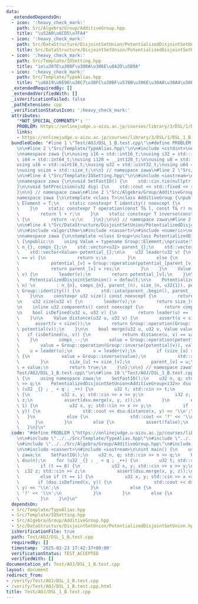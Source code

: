 ```yaml
---
data:
  _extendedDependsOn:
  - icon: ':heavy_check_mark:'
    path: Src/Algebra/Group/AdditiveGroup.hpp
    title: "\u52A0\u6CD5\u7FA4"
  - icon: ':heavy_check_mark:'
    path: Src/DataStructure/DisjointSetUnion/PotentializedDisjointSetUnion.hpp
    title: Src/DataStructure/DisjointSetUnion/PotentializedDisjointSetUnion.hpp
  - icon: ':heavy_check_mark:'
    path: Src/Template/IOSetting.hpp
    title: "io\u307E\u308F\u308A\u306E\u8A2D\u5B9A"
  - icon: ':heavy_check_mark:'
    path: Src/Template/TypeAlias.hpp
    title: "\u6A19\u6E96\u30C7\u30FC\u30BF\u578B\u306E\u30A8\u30A4\u30EA\u30A2\u30B9"
  _extendedRequiredBy: []
  _extendedVerifiedWith: []
  _isVerificationFailed: false
  _pathExtension: cpp
  _verificationStatusIcon: ':heavy_check_mark:'
  attributes:
    '*NOT_SPECIAL_COMMENTS*': ''
    PROBLEM: https://onlinejudge.u-aizu.ac.jp/courses/library/3/DSL/1/DSL_1_B
    links:
    - https://onlinejudge.u-aizu.ac.jp/courses/library/3/DSL/1/DSL_1_B
  bundledCode: "#line 1 \"Test/AOJ/DSL_1_B.test.cpp\"\n#define PROBLEM \"https://onlinejudge.u-aizu.ac.jp/courses/library/3/DSL/1/DSL_1_B\"\
    \n\n#line 2 \"Src/Template/TypeAlias.hpp\"\n\n#include <cstdint>\n#include <cstddef>\n\
    \nnamespace zawa {\n\nusing i16 = std::int16_t;\nusing i32 = std::int32_t;\nusing\
    \ i64 = std::int64_t;\nusing i128 = __int128_t;\n\nusing u8 = std::uint8_t;\n\
    using u16 = std::uint16_t;\nusing u32 = std::uint32_t;\nusing u64 = std::uint64_t;\n\
    \nusing usize = std::size_t;\n\n} // namespace zawa\n#line 2 \"Src/Template/IOSetting.hpp\"\
    \n\n#line 4 \"Src/Template/IOSetting.hpp\"\n\n#include <iostream>\n#include <iomanip>\n\
    \nnamespace zawa {\n\nvoid SetFastIO() {\n    std::cin.tie(nullptr)->sync_with_stdio(false);\n\
    }\n\nvoid SetPrecision(u32 dig) {\n    std::cout << std::fixed << std::setprecision(dig);\n\
    }\n\n} // namespace zawa\n#line 2 \"Src/Algebra/Group/AdditiveGroup.hpp\"\n\n\
    namespace zawa {\n\ntemplate <class T>\nclass AdditiveGroup {\npublic:\n    using\
    \ Element = T;\n    static constexpr T identity() noexcept {\n        return T{};\n\
    \    }\n    static constexpr T operation(const T& l, const T& r) noexcept {\n\
    \        return l + r;\n    }\n    static constexpr T inverse(const T& v) noexcept\
    \ {\n        return -v;\n    }\n};\n\n} // namespace zawa\n#line 2 \"Src/DataStructure/DisjointSetUnion/PotentializedDisjointSetUnion.hpp\"\
    \n\n#line 4 \"Src/DataStructure/DisjointSetUnion/PotentializedDisjointSetUnion.hpp\"\
    \n\n#include <algorithm>\n#include <cassert>\n#include <numeric>\n#include <vector>\n\
    \nnamespace zawa {\n\ntemplate <class Group>\nclass PotentializedDisjointSetUnion\
    \ {\npublic:\n    using Value = typename Group::Element;\nprivate:\n    usize\
    \ n_{}, comps_{};\n    std::vector<u32> parent_{};\n    std::vector<u32> size_{};\n\
    \    std::vector<Value> potential_{};\n\n    u32 leader(u32 v) {\n        if (parent_[v]\
    \ == v) {\n            return v;\n        }\n        else {\n            u32 res{leader(parent_[v])};\n\
    \            potential_[v] = Group::operation(potential_[parent_[v]], potential_[v]);\n\
    \            return parent_[v] = res;\n        }\n    }\n    Value potential(u32\
    \ v) {\n        leader(v);\n        return potential_[v];\n    }\n\npublic:\n\n\
    \    PotentializedDisjointSetUnion() = default;\n\n    PotentializedDisjointSetUnion(u32\
    \ n) \n        : n_{n}, comps_{n}, parent_(n), size_(n, u32{1}), potential_(n,\
    \ Group::identity()) {\n        std::iota(parent_.begin(), parent_.end(), u32{});\n\
    \    }\n\n    constexpr u32 size() const noexcept {\n        return n_;\n    }\n\
    \n    u32 size(u32 v) {\n        leader(v);\n        return size_[v];\n    }\n\
    \n    inline u32 components() const noexcept {\n        return comps_;\n    }\n\
    \n    bool isDefined(u32 u, u32 v) {\n        return leader(u) == leader(v);\n\
    \    }\n\n    Value distance(u32 u, u32 v) {\n        assert(u < size());\n  \
    \      assert(v < size());\n        return Group::operation(Group::inverse(potential(u)),\
    \ potential(v));\n    }\n\n    bool merge(u32 u, u32 v, Value value) {\n     \
    \   if (isDefined(u, v)) {\n            return distance(u, v) == value;\n    \
    \    }\n        comps_--;\n        value = Group::operation(potential(u), value);\n\
    \        value = Group::operation(Group::inverse(potential(v)), value);\n    \
    \    u = leader(u);\n        v = leader(v);\n        if (size_[u] > size_[v])\
    \ {\n            value = Group::inverse(value);\n            std::swap(u, v);\n\
    \        }\n        size_[u] += size_[v];\n        parent_[v] = u;\n        potential_[v]\
    \ = value;\n        return true;\n    }\n};\n\n} // namespace zawa\n#line 7 \"\
    Test/AOJ/DSL_1_B.test.cpp\"\n\n#line 10 \"Test/AOJ/DSL_1_B.test.cpp\"\n\nint main()\
    \ {\n    using namespace zawa;\n    SetFastIO();\n    u32 n, q; std::cin >> n\
    \ >> q;\n    PotentializedDisjointSetUnion<AdditiveGroup<i32>> dsu(n);\n    for\
    \ (u32 _{} ; _ < q ; _++) {\n        u32 t; std::cin >> t;\n        if (t == 0)\
    \ {\n            u32 x, y; std::cin >> x >> y;\n            i32 z; std::cin >>\
    \ z;\n            assert(dsu.merge(x, y, z));\n        }\n        else if (t ==\
    \ 1) {\n            u32 x, y; std::cin >> x >> y;\n            if (dsu.isDefined(x,\
    \ y)) {\n                std::cout << dsu.distance(x, y) << '\\n';\n         \
    \   }\n            else {\n                std::cout << '?' << '\\n';\n      \
    \      }\n        }\n        else {\n            assert(false);\n        }\n \
    \   }\n}\n"
  code: "#define PROBLEM \"https://onlinejudge.u-aizu.ac.jp/courses/library/3/DSL/1/DSL_1_B\"\
    \n\n#include \"../../Src/Template/TypeAlias.hpp\"\n#include \"../../Src/Template/IOSetting.hpp\"\
    \n#include \"../../Src/Algebra/Group/AdditiveGroup.hpp\"\n#include \"../../Src/DataStructure/DisjointSetUnion/PotentializedDisjointSetUnion.hpp\"\
    \n\n#include <cassert>\n#include <iostream>\n\nint main() {\n    using namespace\
    \ zawa;\n    SetFastIO();\n    u32 n, q; std::cin >> n >> q;\n    PotentializedDisjointSetUnion<AdditiveGroup<i32>>\
    \ dsu(n);\n    for (u32 _{} ; _ < q ; _++) {\n        u32 t; std::cin >> t;\n\
    \        if (t == 0) {\n            u32 x, y; std::cin >> x >> y;\n          \
    \  i32 z; std::cin >> z;\n            assert(dsu.merge(x, y, z));\n        }\n\
    \        else if (t == 1) {\n            u32 x, y; std::cin >> x >> y;\n     \
    \       if (dsu.isDefined(x, y)) {\n                std::cout << dsu.distance(x,\
    \ y) << '\\n';\n            }\n            else {\n                std::cout <<\
    \ '?' << '\\n';\n            }\n        }\n        else {\n            assert(false);\n\
    \        }\n    }\n}\n"
  dependsOn:
  - Src/Template/TypeAlias.hpp
  - Src/Template/IOSetting.hpp
  - Src/Algebra/Group/AdditiveGroup.hpp
  - Src/DataStructure/DisjointSetUnion/PotentializedDisjointSetUnion.hpp
  isVerificationFile: true
  path: Test/AOJ/DSL_1_B.test.cpp
  requiredBy: []
  timestamp: '2025-02-23 17:42:37+09:00'
  verificationStatus: TEST_ACCEPTED
  verifiedWith: []
documentation_of: Test/AOJ/DSL_1_B.test.cpp
layout: document
redirect_from:
- /verify/Test/AOJ/DSL_1_B.test.cpp
- /verify/Test/AOJ/DSL_1_B.test.cpp.html
title: Test/AOJ/DSL_1_B.test.cpp
---
```

